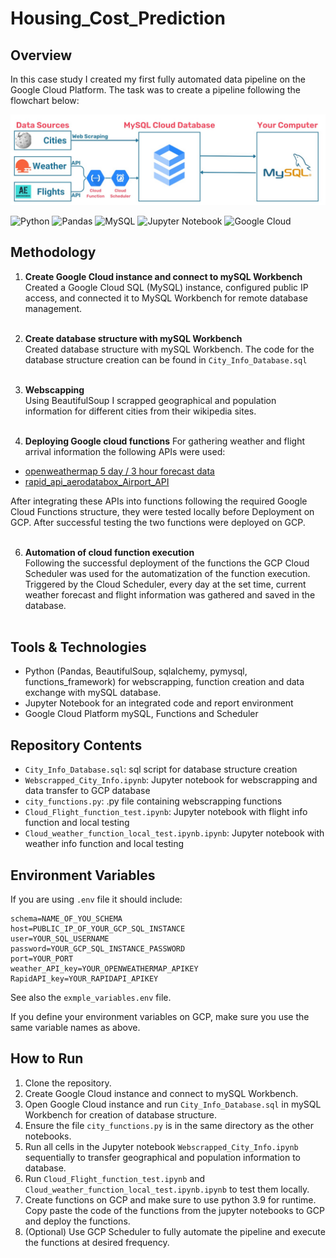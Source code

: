 # Housing_Cost_Prediction

## Overview

In this case study I created my first fully automated data pipeline on the Google Cloud Platform. The task was to create a pipeline following the flowchart below:

![Preview](images/GCP_data_pipeline_scheme.jpg)

![Python](https://img.shields.io/badge/python-3670A0?style=for-the-badge&logo=python&logoColor=ffdd54)
![Pandas](https://img.shields.io/badge/pandas-%23150458.svg?style=for-the-badge&logo=pandas&logoColor=white)
![MySQL](https://img.shields.io/badge/mysql-4479A1.svg?style=for-the-badge&logo=mysql&logoColor=white)
![Jupyter Notebook](https://img.shields.io/badge/jupyter-%23FA0F00.svg?style=for-the-badge&logo=jupyter&logoColor=white)
![Google Cloud](https://img.shields.io/badge/GoogleCloud-%234285F4.svg?style=for-the-badge&logo=google-cloud&logoColor=white)

## Methodology

1. **Create Google Cloud instance and connect to mySQL Workbench**  
Created a Google Cloud SQL (MySQL) instance, configured public IP access, and connected it to MySQL Workbench for remote database management.<br><br>

2. **Create database structure with mySQL Workbench**  
Created database structure with mySQL Workbench. The code for the database structure creation can be found in `City_Info_Database.sql`<br><br>

3. **Webscapping**  
Using BeautifulSoup I scrapped geographical and population information for different cities from their wikipedia sites.<br><br>

4. **Deploying Google cloud functions**
For gathering weather and flight arrival information the following APIs were used:
- [openweathermap 5 day / 3 hour forecast data](https://openweathermap.org/forecast5)
- [rapid_api_aerodatabox_Airport_API](https://rapidapi.com/aedbx-aedbx/api/aerodatabox)  

After integrating these APIs into functions following the required Google Cloud Functions structure, they were tested locally before Deployment on GCP. After successful testing the two functions were deployed on GCP.<br><br>

6. **Automation of cloud function execution**  
Following the successful deployment of the functions the GCP Cloud Scheduler was used for the automatization of the function execution. Triggered by the Cloud Scheduler, every day at the set time, current weather forecast and flight information was gathered and saved in the database.<br><br>

## Tools & Technologies

- Python (Pandas, BeautifulSoup, sqlalchemy, pymysql, functions_framework) for webscrapping, function creation and data exchange with mySQL database.
- Jupyter Notebook for an integrated code and report environment
- Google Cloud Platform mySQL, Functions and Scheduler

## Repository Contents

- `City_Info_Database.sql`: sql script for database structure creation
- `Webscrapped_City_Info.ipynb`: Jupyter notebook for webscrapping and data transfer to GCP database
- `city_functions.py`: .py file containing webscrapping functions
- `Cloud_Flight_function_test.ipynb`: Jupyter notebook with flight info function and local testing
- `Cloud_weather_function_local_test.ipynb.ipynb`: Jupyter notebook with weather info function and local testing

## Environment Variables
If you are using `.env` file it should include:

```
schema=NAME_OF_YOU_SCHEMA
host=PUBLIC_IP_OF_YOUR_GCP_SQL_INSTANCE
user=YOUR_SQL_USERNAME
password=YOUR_GCP_SQL_INSTANCE_PASSWORD
port=YOUR_PORT
weather_API_key=YOUR_OPENWEATHERMAP_APIKEY
RapidAPI_key=YOUR_RAPIDAPI_APIKEY
```
See also the `exmple_variables.env` file.  

If you define your environment variables on GCP, make sure you use the same variable names as above.

## How to Run

1. Clone the repository.
2. Create Google Cloud instance and connect to mySQL Workbench.
3. Open Google Cloud instance and run `City_Info_Database.sql` in mySQL Workbench for creation of database structure.
4. Ensure the file `city_functions.py` is in the same directory as the other notebooks.
6. Run all cells in the Jupyter notebook `Webscrapped_City_Info.ipynb` sequentially to transfer geographical and population information to database.
7. Run `Cloud_Flight_function_test.ipynb` and `Cloud_weather_function_local_test.ipynb.ipynb` to test them locally.
8. Create functions on GCP and make sure to use python 3.9 for runtime. Copy paste the code of the functions from the jupyter notebooks to GCP and deploy the functions.
9. (Optional) Use GCP Scheduler to fully automate the pipeline and execute the functions at desired frequency.
